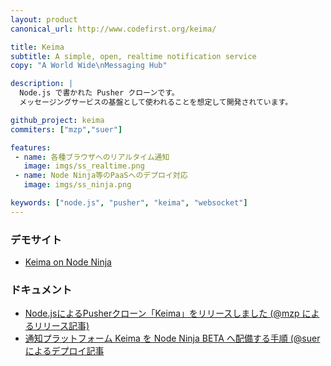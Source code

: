 ```yaml
---
layout: product
canonical_url: http://www.codefirst.org/keima/

title: Keima
subtitle: A simple, open, realtime notification service
copy: "A World Wide\nMessaging Hub"

description: |
  Node.js で書かれた Pusher クローンです。
  メッセージングサービスの基盤として使われることを想定して開発されています。

github_project: keima
commiters: ["mzp","suer"]

features:
 - name: 各種ブラウザへのリアルタイム通知
   image: imgs/ss_realtime.png
 - name: Node Ninja等のPaaSへのデプロイ対応
   image: imgs/ss_ninja.png

keywords: ["node.js", "pusher", "keima", "websocket"]
---
```


### デモサイト

 * [Keima on Node Ninja](http://keima.c.node-ninja.com)

### ドキュメント

 * [Node.jsによるPusherクローン「Keima」をリリースしました (@mzp によるリリース記事)](http://mzp.hatenablog.com/entry/2012/08/11/144834)
 * [通知プラットフォーム Keima を Node Ninja BETA へ配備する手順 (@suer によるデプロイ記事](http://d.hatena.ne.jp/suer/20120827/1346022710)
